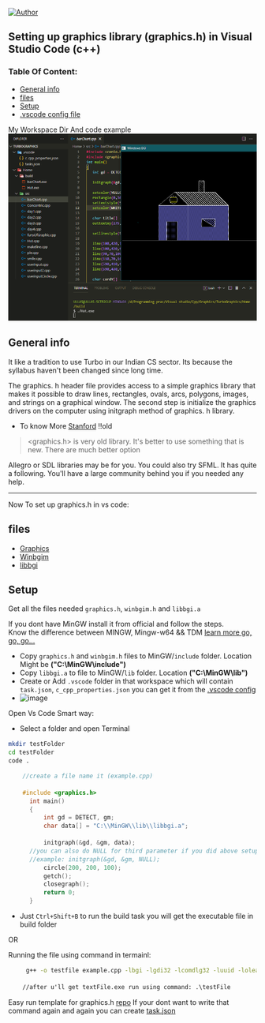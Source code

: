 [![Author](https://img.shields.io/badge/Auther---Ullas-blu)](https://img.shields.io/badge/Auther---Ullas-blu?utm_source=github.com&utm_medium=campaign&utm_content=button&utm_campaign=dmhendricks%2Ffile-icon-vectors)

## Setting up graphics library (graphics.h) in Visual Studio Code (c++)

### Table Of Content: 

- [General info](#general-info)
- [files](#files)
- [Setup](#setup)
- [.vscode config file](https://github.com/ullaskunder3/graphics.h-setup)

My Workspace Dir And code example ![turbo](./turboExample.png)

## General info
It like a tradition to use Turbo in our Indian CS sector.
Its because the syllabus haven't been changed since long time.

The graphics. h header file provides access to a simple graphics library that makes it possible to draw lines, rectangles, ovals, arcs, polygons, images, and strings on a graphical window. The second step is initialize the graphics drivers on the computer using initgraph method of graphics. h library.

- To know More [Stanford](https://web.stanford.edu/class/archive/cs/cs106b/cs106b.1126/materials/cppdoc/graphics.html) !!old

> <graphics.h> is very old library. It's better to use something that is new.
> There are much better option 

Allegro or SDL libraries may be for you.
You could also try SFML. It has quite a following. You'll have a large community behind you if you needed any help.

--------------------------------------------------

Now To set up graphics.h in vs code:
	
## files
- [Graphics](./graphics.h)
- [Winbgim](./winbgim.h)
- [libbgi](./libbgi.a)

	
## Setup
 Get all the files needed `graphics.h`, `winbgim.h` and `libbgi.a`
 
 If you dont have MinGW install it from official and follow the steps.<br>
 Know the difference between MINGW, Mingw-w64 && TDM [learn more go, go, go...](https://github.com/ullaskunder3/cpp-setup-vsCode#setup)
 
- Copy `graphics.h` and `winbgim.h` files to MinGW/`include` folder. 
   Location Might be **("C:\MinGW\include\")**
- Copy `libbgi.a` to file to MinGW/`lib` folder. 
   Location **("C:\MinGW\lib\")**
- Create or Add `.vscode` folder in that workspace which will contain `task.json`, `c_cpp_properties.json` you can get it from the [.vscode config](https://github.com/ullaskunder3/graphics.h-project-template)
- ![image](https://user-images.githubusercontent.com/66258652/129923693-e406ff38-c2aa-4a9b-b969-37893d3484d9.png)
   
 Open Vs Code Smart way:
   - Select a folder and open Terminal
   ```bash
   mkdir testFolder
   cd testFolder
   code .
   ```


```cpp
    //create a file name it (example.cpp)

    #include <graphics.h> 
      int main()
      {
          int gd = DETECT, gm;
          char data[] = "C:\\MinGW\\lib\\libbgi.a";
      
          initgraph(&gd, &gm, data);
	  //you can also do NULL for third parameter if you did above setup successfully
	  //example: initgraph(&gd, &gm, NULL);
          circle(200, 200, 100);
          getch();
          closegraph();
          return 0;
      }
  ```
 - Just `Ctrl+Shift+B` to run the build task you will get the executable file in build folder
 
 OR

 Running the file using command in termainl: 
  ```cmd
       g++ -o testfile example.cpp -lbgi -lgdi32 -lcomdlg32 -luuid -loleaut32 -lole32

      //after u'll get textFile.exe run using command: .\testFile
  ```
  Easy run template for graphics.h [repo](https://github.com/ullaskunder3/graphics.h-project-template)
  If your dont want to write that command again and again you can create [task.json](https://github.com/ullaskunder3/graphics.h-setup/tree/main/.vscode)
